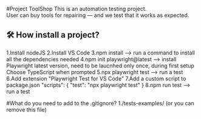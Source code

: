 #Project ToolShop
This is an automation testing project.  
User can buy tools for repairing — and we test that it works as expected.

## 🛠️ How install a project?
1.Install nodeJS
2.Install VS Code
3.npm install --> run a command to install all the dependencies needed
4.npm init playwright@latest  --> install Playwright latest version, need to be laucnhed only once, during first setup
   Choose TypeScript when prompted
5.npx playwright test  --> run a test
6.Add extension "Playwright Test for VS Code"
7.Add a custom script to package.json 
"scripts": {
  "test": "npx playwright test"
}
8.npm run test  --> run a test


#What do you need to add to the .gitignore?
 1./tests-examples/ (or you can remove this file)
 